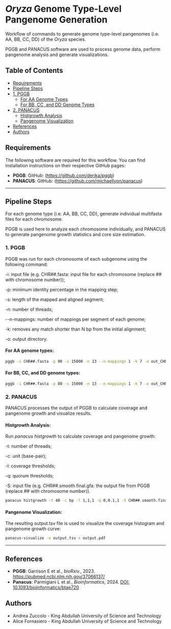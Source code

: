 # *Oryza* Genome Type-Level Pangenome Generation

Workflow of commands to generate genome type-level pangenomes (i.e. AA, BB, CC, DD) of the *Oryza* species.

PGGB and PANACUS software are used to process genome data, perform pangenome analysis and generate visualizations.

## Table of Contents

- [Requirements](#requirements)
- [Pipeline Steps](#pipeline-steps)
- [1. PGGB](#1-pggb)
  - [For AA Genome Types](#for-aa-genome-types)
  - [For BB, CC, and DD Genome Types](#for-bb-cc-and-dd-genome-types)
- [2. PANACUS](#2-panacus)
  - [Histgrowth Analysis](#histgrowth-analysis)
  - [Pangenome Visualization](#pangenome-visualization)
- [References](#references)
- [Authors](#authors)

## Requirements

The following software are required for this workflow. You can find installation instructions on their respective GitHub pages:

- **PGGB**:
  GitHub: (https://github.com/derika/pggb)
- **PANACUS**:
  GitHub: (https://github.com/michaellyon/panacus)

---

## Pipeline Steps

For each genome type (i.e. AA, BB, CC, DD), generate individual multifasta files for each chromosome.

PGGB is used here to analyze each chromosome individually, and PANACUS to generate pangenome growth statistics and core size estimation.


### 1. PGGB

PGGB was run for each chromosome of each subgenome using the following command:

-i: input file (e.g. CHR##.fasta: input file for each chromosome (replace ## with chromosome number));

-p: minimum identity percentage in the mapping step;

-s: length of the mapped and aligned segment;

-n: number of threads;

--n-mappings: number of mappings per segment of each genome;

-k: removes any match shorter than N bp from the initial alignment;

-o: output directory.


#### For AA genome types:

```bash
pggb -i CHR##.fasta -p 90 -s 15000 -n 13 --n-mappings 1 -k 7 -o out_CHR##_genome_type
```

#### For BB, CC, and DD genome types:

```bash
pggb -i CHR##.fasta -p 80 -s 15000 -n 13 --n-mappings 1 -k 7 -o out_CHR##_genome_type
```

### 2. PANACUS

PANACUS processes the output of PGGB to calculate coverage and pangenome growth and visualize results.

#### Histgrowth Analysis:

Run *panacus histgrowth* to calculate coverage and pangenome growth:

-t: number of threads;

-c: unit (base-pair);

-l: coverage thresholds;

-q: quorum thresholds;

-S: input file (e.g. CHR##.smooth.final.gfa: the output file from PGGB (replace ## with chromosome number)).

``` bash
panacus histgrowth -t 40 -c bp -l 1,1,1 -q 0,0.1,1 -S CHR##.smooth.final.gfa > output.tsv
```

#### Pangenome Visualization:

The resulting output.tsv file is used to visualize the coverage histogram and pangenome growth curve:

```bash
panacus-visualize -e output.tsv > output.pdf
```

---

## References

- **PGGB**: Garrison E et al., *bioRxiv.*, 2023. https://pubmed.ncbi.nlm.nih.gov/37066137/
- **Panacus**: Parmigiani L et al., *Bioinformatics*, 2024. [DOI: 10.1093/bioinformatics/btae720](https://doi.org/10.1093/bioinformatics/btae720)

## Authors

- Andrea Zuccolo - King Abdullah University of Science and Technology
- Alice Fornasiero - King Abdullah University of Science and Technology
